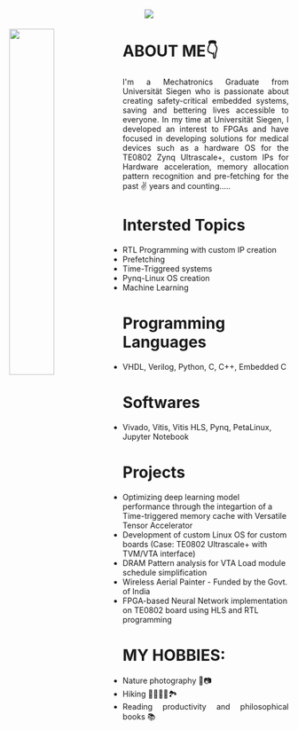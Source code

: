 <h1 align="center">
  <a href="https://git.io/typing-svg">
    <img src="https://readme-typing-svg.herokuapp.com/?lines=W+E+L+C+O+M+E+!+!+!;Hi,+I'm+Arun....👋;Pleasure+to+make...;+your+acquaintance!!+&center=true&size=30">
  </a>
</h1>

<div>
  <img align="left" width="40%" src="https://github.com/arunbasilpaul/arunbasilpaul/assets/171144888/c6eac76c-e712-44ca-88d9-ab6fe8fbe19c">
</div>

# ABOUT ME👇
<div style="text-align: justify">
I'm a Mechatronics Graduate from Universität Siegen who is passionate about creating safety-critical embedded systems, saving and bettering lives accessible to everyone. In my time at Universität Siegen, I developed an interest to FPGAs and have focused in developing solutions for medical devices such as a hardware OS for the TE0802 Zynq Ultrascale+, custom IPs for Hardware acceleration, memory allocation pattern recognition and pre-fetching for the past ✌️ years and counting..... 
</div>

# Intersted Topics
- RTL Programming with custom IP creation
- Prefetching
- Time-Triggreed systems
- Pynq-Linux OS creation
- Machine Learning

# Programming Languages
- VHDL, Verilog, Python, C, C++, Embedded C

# Softwares
- Vivado, Vitis, Vitis HLS, Pynq, PetaLinux, Jupyter Notebook

# Projects
- Optimizing deep learning model performance through the integartion of a Time-triggered memory cache with Versatile Tensor Accelerator
- Development of custom Linux OS for custom boards (Case: TE0802 Ultrascale+ with  TVM/VTA interface)
- DRAM Pattern analysis for VTA Load module schedule simplification
- Wireless Aerial Painter - Funded by the Govt. of India
- FPGA-based Neural Network implementation on TE0802 board using HLS and RTL programming 

# MY HOBBIES:
<div style="text-align: justify">
  
- Nature photography 🌲📷
- Hiking 🥾⛺🚵🧗🏞️
- Reading productivity and philosophical books 📚
</div>


<!--
**arunbasilpaul/arunbasilpaul** is a ✨ _special_ ✨ repository because its `README.md` (this file) appears on your GitHub profile.
